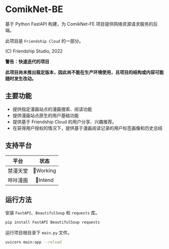 # ComikNet-BE

基于 Python FastAPI 构建，为 ComikNet-FE 项目提供网络资源请求服务的后端。

此项目是 `Friendship Cloud` 的一部分。

(C) Friendship Studio, 2022

**警告：快速迭代的项目**

**此项目尚未推出稳定版本，因此尚不能在生产环境使用，且项目的结构或内容可能随时发生改动。**

## 主要功能

- 提供指定漫画站点的漫画搜索、阅读功能
- 提供漫画站点原生的用户基础功能
- 提供基于 Friendship Cloud 的用户分享、兴趣推荐。
- 在获得用户授权的情况下，提供基于漫画阅读记录的用户标签画像和历史总结

## 支持平台

|平台|状态|
|:-------:|:------------:|
| 禁漫天堂 |  🔨Working   |
| 哔咔漫画 |  📑Intend    |

## 运行方法

安装 `FastAPI`、`BeautifulSoup` 和 `requests` 库。

```bash
pip install FastAPI BeautifulSoup requests
```
运行项目根目录下 `main.py` 文件。

```bash
uvicorn main:app --reload
```
